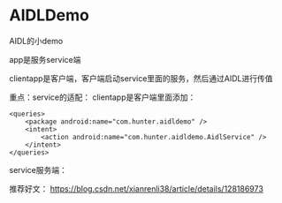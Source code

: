 # AIDLDemo
AIDL的小demo

app是服务service端

clientapp是客户端，客户端启动service里面的服务，然后通过AIDL进行传值

重点：service的适配：
clientapp是客户端里面添加：

    <queries>
        <package android:name="com.hunter.aidldemo" />
        <intent>
            <action android:name="com.hunter.aidldemo.AidlService" />
        </intent>
    </queries>


service服务端：
        <service android:name=".AidlService"
            android:exported="true"
            android:enabled="true">
            <intent-filter>
                <action android:name="com.hunter.aidldemo.AidlService"/>
                <category android:name="android.intent.category.DEFAULT" />
            </intent-filter>
        </service>

推荐好文：
https://blog.csdn.net/xianrenli38/article/details/128186973